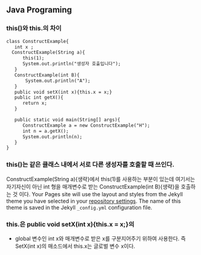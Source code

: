 ## Java Programing



### this()와 this.의 차이


```markdown
class ConstructExample{
   int x ;
  ConstructExample(String a){
      this(1);
      System.out.println("생성자 호출입니다");
   }
   ConstructExample(int B){
       System.out.println("A");
   }
   public void setX(int x){this.x = x;}
   public int getX(){
      return x;
   }

   public static void main(String[] args){
      ConstructExample a = new ConstructExample("H");
      int n = a.getX();
      System.out.println(n);
   }
}
```

### this()는 같은 클래스 내에서 서로 다른 생성자를 호출할 때 쓰인다.
ConstructExample(String a){생략}에서 this(1)를 사용하는 부분이 있는데 
여기서는 자기자신이 아닌 int 형을 매개변수로 받는 ConstructExample(int B){생략}을 호출하는 것 이다.
Your Pages site will use the layout and styles from the Jekyll theme you have selected in your [repository settings](https://github.com/sueunal/Java/settings). The name of this theme is saved in the Jekyll `_config.yml` configuration file.

### this.은 public void setX(int x){this.x = x;}의
- global 변수인 int x와 매개변수로 받은 x를 구분지어주기 위하여 사용한다.
즉 SetX(int x)의 매소드에서 this.x는 글로벌 변수 x이다.

